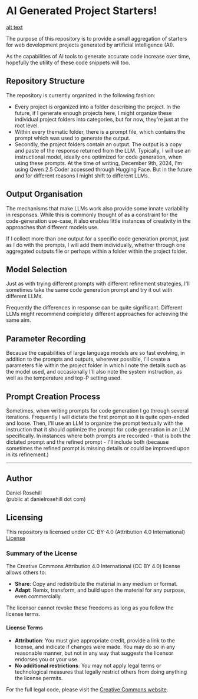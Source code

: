 # AI Generated Project Starters!

[alt text](images/banner.jpg)

The purpose of this repository is to provide a small aggregation of starters for web development projects generated by artificial intelligence (AI). 

As the capabilities of AI tools to generate accurate code increase over time, hopefully the utility of these code snippets will too. 

## Repository Structure
 
The repository is currently organized in the following fashion:

- Every project is organized into a folder describing the project. In the future, if I generate enough projects here, I might organize these individual project folders into categories, but for now, they're just at the root level.   
- Within every thematic folder, there is a prompt file, which contains the prompt which was used to generate the output.  
- Secondly, the project folders contain an output. The output is a copy and paste of the response returned from the LLM. Typically, I will use an instructional model, ideally one optimized for code generation, when using these prompts. At the time of writing, December 9th, 2024, I'm using Qwen 2.5 Coder accessed through Hugging Face. But in the future and for different reasons I might shift to different LLMs.

## Output Organisation

The mechanisms that make LLMs work also provide some innate variability in responses. While this is commonly thought of as a constraint for the code-generation use-case, it also enables little instances of creativity in the approaches that different models use.

If I collect more than one output for a specific code generation prompt, just as I do with the prompts, I will add them individually, whether through one aggregated outputs file or perhaps within a folder within the project folder.

## Model Selection

Just as with trying different prompts with different refinement strategies, I'll sometimes take the same code generation prompt and try it out with different LLMs. 

Frequently the differences in response can be quite significant. Different LLMs might recommend completely different approaches for achieving the same aim.

## Parameter Recording

Because the capabilities of large language models are so fast evolving, in addition to the prompts and outputs, wherever possible, I'll create a parameters file within the project folder in which I note the details such as the model used, and occasionally I'll also note the system instruction, as well as the temperature and top-P setting used. 

## Prompt Creation Process
 
 Sometimes, when writing prompts for code generation I go through several iterations. Frequently I will dictate the first prompt so it is quite open-ended and loose. Then, I'll use an LLM to organize the prompt textually with the instruction that it should optimize the prompt for code generation in an LLM specifically. In instances where both prompts are recorded - that is both the dictated prompt and the refined prompt - I'll include both (because sometimes the refined prompt is missing details or could be improved upon in its refinement.)

---

## Author

Daniel Rosehill  
(public at danielrosehill dot com)

## Licensing

This repository is licensed under CC-BY-4.0 (Attribution 4.0 International) 
[License](https://creativecommons.org/licenses/by/4.0/)

### Summary of the License
The Creative Commons Attribution 4.0 International (CC BY 4.0) license allows others to:
- **Share**: Copy and redistribute the material in any medium or format.
- **Adapt**: Remix, transform, and build upon the material for any purpose, even commercially.

The licensor cannot revoke these freedoms as long as you follow the license terms.

#### License Terms
- **Attribution**: You must give appropriate credit, provide a link to the license, and indicate if changes were made. You may do so in any reasonable manner, but not in any way that suggests the licensor endorses you or your use.
- **No additional restrictions**: You may not apply legal terms or technological measures that legally restrict others from doing anything the license permits.

For the full legal code, please visit the [Creative Commons website](https://creativecommons.org/licenses/by/4.0/legalcode).
